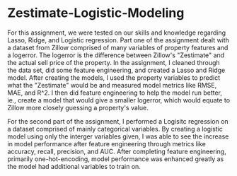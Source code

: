# Zestimate-Logistic-Modeling

For this assignment, we were tested on our skills and knowledge regarding Lasso, Ridge, and Logistic regression. Part one of the assignment dealt with a dataset from Zillow comprised of many variables of property features and a logerror. The logerror is the difference between Zillow's "Zestimate" and the actual sell price of the property. In the assignment, I cleaned through the data set, did some feature engineering, and created a Lasso and Ridge model. After creating the models, I used the property variables to predict what the "Zestimate" would be and measured model metrics like RMSE, MAE, and R^2. I then did feature engineering to help the model run better, ie., create a model that would give a smaller logerror, which would equate to Zillow more closely guessing a property's value.

For the second part of the assignment, I performed a Logisitc regression on a dataset comprised of mainly categorical variables. By creating a logistic model using only the interger variables given, I was able to see the increase in model performance after feature engineering through metrics like accuracy, recall, precision, and AUC. After completing feature engineering, primarily one-hot-encoding, model performance was enhanced greatly as the model had additional variables to train on.
